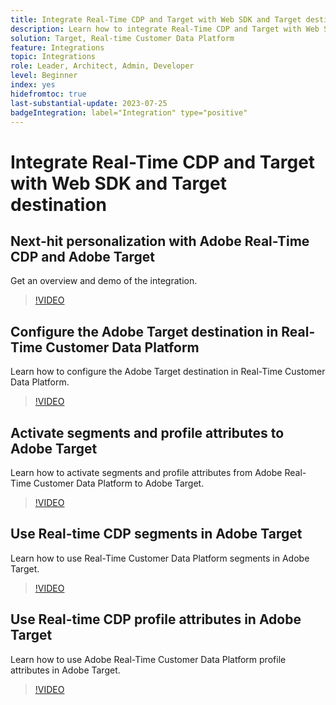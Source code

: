 ```yaml
---
title: Integrate Real-Time CDP and Target with Web SDK and Target destination
description: Learn how to integrate Real-Time CDP and Target with Web SDK and Target destination. 
solution: Target, Real-time Customer Data Platform 
feature: Integrations
topic: Integrations
role: Leader, Architect, Admin, Developer
level: Beginner
index: yes
hidefromtoc: true
last-substantial-update: 2023-07-25
badgeIntegration: label="Integration" type="positive"
---
```


# Integrate Real-Time CDP and Target with Web SDK and Target destination

## Next-hit personalization with Adobe Real-Time CDP and Adobe Target

Get an overview and demo of the integration.

>[!VIDEO](https://video.tv.adobe.com/v/340091?quality=12&learn=on)


## Configure the Adobe Target destination in Real-Time Customer Data Platform

Learn how to configure the Adobe Target destination in Real-Time Customer Data Platform.

>[!VIDEO](https://video.tv.adobe.com/v/3418799/?learn=on)

## Activate segments and profile attributes to Adobe Target

Learn how to activate segments and profile attributes from Adobe Real-Time Customer Data Platform to Adobe Target.

>[!VIDEO](https://video.tv.adobe.com/v/3419036/?learn=on)

## Use Real-time CDP segments in Adobe Target

Learn how to use Real-Time Customer Data Platform segments in Adobe Target.

>[!VIDEO](https://video.tv.adobe.com/v/3419149/?learn=on)

## Use Real-time CDP profile attributes in Adobe Target

Learn how to use Adobe Real-Time Customer Data Platform profile attributes in Adobe Target. 

>[!VIDEO](https://video.tv.adobe.com/v/3419318/?learn=on)

